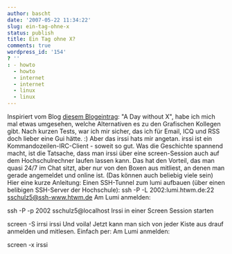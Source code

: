 ```yaml
---
author: bascht
date: '2007-05-22 11:34:22'
slug: ein-tag-ohne-x
status: publish
title: Ein Tag ohne X?
comments: true
wordpress_id: '154'
? ''
: - howto
  - howto
  - internet
  - internet
  - linux
  - linux
---
```


Inspiriert vom Blog
[diesem Blogeintrag](http://www.terminally-incoherent.com/blog/2007/05/21/a-day-without-x/):
"A Day without X", habe ich mich mal etwas umgesehen, welche
Alternativen es zu den Grafischen Kollegen gibt. Nach kurzen Tests,
war ich mir sicher, das ich für Email, ICQ und RSS doch lieber eine
Gui hätte. :) Aber das irssi hats mir angetan. irssi ist ein
Kommandozeilen-IRC-Client - soweit so gut. Was die Geschichte
spannend macht, ist die Tatsache, dass man irssi über eine
screen-Session auch auf dem Hochschulrechner laufen lassen kann.
Das hat den Vorteil, das man quasi 24/7 im Chat sitzt, aber nur von
den Boxen aus mitliest, an denen man gerade angemeldet und online
ist. (Das können auch beliebig viele sein) Hier eine kurze
Anleitung: Einen SSH-Tunnel zum lumi aufbauen (über einen belibigen
SSH-Server der Hochschule):
ssh -P -L 2002:lumi.htwm.de:22 sschulz5@ssh-www.htwm.de Am Lumi
anmelden:

ssh -P -p 2002 sschulz5@localhost Irssi in einer Screen Session
starten

screen -S irrsi irssi Und voila! Jetzt kann man sich von jeder
Kiste aus drauf anmelden und mitlesen. Einfach per: Am Lumi
anmelden:

screen -x irssi



